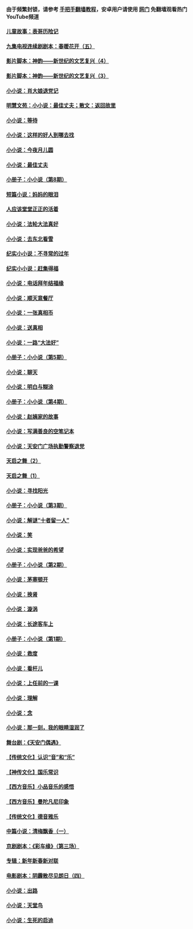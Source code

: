 #### 由于频繁封锁，请参考 [手把手翻墙教程](https://github.com/gfw-breaker/guides/wiki/)，安卓用户请使用 [网门](https://github.com/gfw-breaker/nogfw/blob/master/dl.md?t=05260801) 免翻墙观看热门YouTube频道 

#### [儿童故事：表哥历险记](../pages/328/383535.md?t=05260801) 

#### [九集电视连续剧剧本：春暖花开（五）](../pages/328/275919.md?t=05260801) 

#### [影片脚本：神韵——新世纪的文艺复兴（4）](../pages/328/266089.md?t=05260801) 

#### [影片脚本：神韵——新世纪的文艺复兴（3）](../pages/328/266087.md?t=05260801) 

#### [小小说：肖大娘退党记](../pages/328/239807.md?t=05260801) 

#### [明慧文苑：小小说：最佳丈夫；散文：返回故里](../pages/328/3439.md?t=05260801) 

#### [小小说：等待](../pages/328/223927.md?t=05260801) 

#### [小小说：这样的好人到哪去找](../pages/328/209396.md?t=05260801) 

#### [小小说：今夜月儿圆](../pages/328/193588.md?t=05260801) 

#### [小小说：最佳丈夫](../pages/328/190938.md?t=05260801) 

#### [小册子：小小说（第8期）](../pages/328/188202.md?t=05260801) 

#### [短篇小说：妈妈的眼泪](../pages/328/187712.md?t=05260801) 

#### [人应该堂堂正正的活着](../pages/328/182430.md?t=05260801) 

#### [小小说：法轮大法真好](../pages/328/174669.md?t=05260801) 

#### [小小说：去东北看雪](../pages/328/173882.md?t=05260801) 

#### [纪实小小说：不寻常的过年](../pages/328/173187.md?t=05260801) 

#### [纪实小小说：赶集得福](../pages/328/172652.md?t=05260801) 

#### [小小说：电话拜年结福缘](../pages/328/172533.md?t=05260801) 

#### [小小说：顺天意餐厅](../pages/328/170182.md?t=05260801) 

#### [小小说：一张真相币](../pages/328/169410.md?t=05260801) 

#### [小小说：送真相](../pages/328/166713.md?t=05260801) 

#### [小小说：一路“大法好”](../pages/328/162016.md?t=05260801) 

#### [小册子：小小说（第5期）](../pages/328/161131.md?t=05260801) 

#### [小小说：聊天](../pages/328/159640.md?t=05260801) 

#### [小小说：明白与糊涂](../pages/328/158101.md?t=05260801) 

#### [小册子：小小说（第4期）](../pages/328/158006.md?t=05260801) 

#### [小小说：赵姨家的故事](../pages/328/157843.md?t=05260801) 

#### [小小说：写满善良的空笔记本](../pages/328/157382.md?t=05260801) 

#### [小小说：天安门广场执勤警察退党](../pages/328/156982.md?t=05260801) 

#### [天启之舞（2）](../pages/328/153440.md?t=05260801) 

#### [天启之舞（1）](../pages/328/153439.md?t=05260801) 

#### [小小说：寻找阳光](../pages/328/153065.md?t=05260801) 

#### [小册子：小小说（第3期）](../pages/328/151715.md?t=05260801) 

#### [小小说：解谜“十者留一人”](../pages/328/148967.md?t=05260801) 

#### [小小说：笑](../pages/328/148905.md?t=05260801) 

#### [小小说：实现爸爸的希望](../pages/328/148096.md?t=05260801) 

#### [小册子：小小说（第2期）](../pages/328/147214.md?t=05260801) 

#### [小小说：茅塞顿开](../pages/328/147030.md?t=05260801) 

#### [小小说：换肾](../pages/328/146770.md?t=05260801) 

#### [小小说：漩涡](../pages/328/146683.md?t=05260801) 

#### [小小说：长途客车上](../pages/328/145076.md?t=05260801) 

#### [小册子：小小说（第1期）](../pages/328/143963.md?t=05260801) 

#### [小小说：救度](../pages/328/143927.md?t=05260801) 

#### [小小说：看杆儿](../pages/328/142137.md?t=05260801) 

#### [小小说：上任前的一课](../pages/328/140808.md?t=05260801) 

#### [小小说：理解](../pages/328/140476.md?t=05260801) 

#### [小小说：念](../pages/328/139513.md?t=05260801) 

#### [小小说：那一刻，我的眼睛湿润了](../pages/328/138476.md?t=05260801) 

#### [舞台剧：《天安门偶遇》](../pages/328/117155.md?t=05260801) 

#### [【传统文化】认识“音”和“乐”](../pages/328/108667.md?t=05260801) 

#### [【神传文化】国乐常识](../pages/328/104225.md?t=05260801) 

#### [【西方音乐】小品音乐的感悟](../pages/328/102924.md?t=05260801) 

#### [【西方音乐】曼陀凡尼印象](../pages/328/102922.md?t=05260801) 

#### [【传统文化】德音雅乐](../pages/328/102923.md?t=05260801) 

#### [中篇小说：清梅飘香（一）](../pages/328/101058.md?t=05260801) 

#### [京剧剧本：《彩车缘》（第三场）](../pages/328/96434.md?t=05260801) 

#### [专辑：新年新春新对联](../pages/328/94991.md?t=05260801) 

#### [电影剧本：阴霾散尽见朗日（四）](../pages/328/87081.md?t=05260801) 

#### [小小说：出路](../pages/328/84848.md?t=05260801) 

#### [小小说：天堂鸟](../pages/328/83084.md?t=05260801) 

#### [小小说：生死的启迪](../pages/328/70977.md?t=05260801) 

